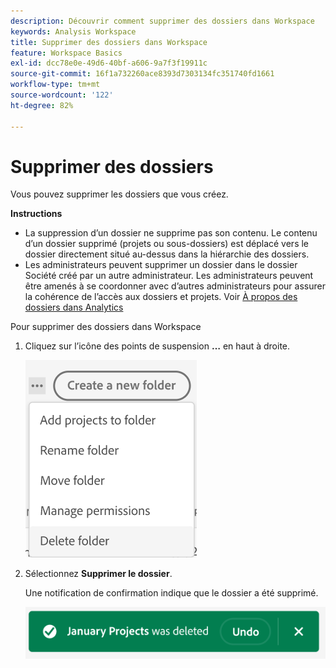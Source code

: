 ```yaml
---
description: Découvrir comment supprimer des dossiers dans Workspace
keywords: Analysis Workspace
title: Supprimer des dossiers dans Workspace
feature: Workspace Basics
exl-id: dcc78e0e-49d6-40bf-a606-9a7f3f19911c
source-git-commit: 16f1a732260ace8393d7303134fc351740fd1661
workflow-type: tm+mt
source-wordcount: '122'
ht-degree: 82%

---
```



# Supprimer des dossiers

Vous pouvez supprimer les dossiers que vous créez.

**Instructions**

* La suppression d’un dossier ne supprime pas son contenu. Le contenu d’un dossier supprimé (projets ou sous-dossiers) est déplacé vers le dossier directement situé au-dessus dans la hiérarchie des dossiers.
* Les administrateurs peuvent supprimer un dossier dans le dossier Société créé par un autre administrateur. Les administrateurs peuvent être amenés à se coordonner avec d’autres administrateurs pour assurer la cohérence de l’accès aux dossiers et projets. Voir [À propos des dossiers dans Analytics](/help/analysis-workspace/build-workspace-project/workspace-folders/about-folders.md)

Pour supprimer des dossiers dans Workspace

1. Cliquez sur l’icône des points de suspension **…** en haut à droite.

   ![Options de liste déroulante des icônes de points de suspension.](/help/analysis-workspace/build-workspace-project/assets/select-delete-folder.png)

2. Sélectionnez **Supprimer le dossier**.

   Une notification de confirmation indique que le dossier a été supprimé.

   ![Le toast de confirmation de suppression du dossier.](/help/analysis-workspace/build-workspace-project/assets/deleted-folder.png)

